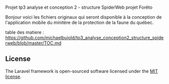Projet tp3 analyse et conception 2 - structure SpiderWeb projet Forêto

Bonjour voici les fichiers originaux qui seront disponible à la conception de l'application mobile du minitère de la protection de la faune du québec.

table des matiere : https://github.com/michaelbujold/tp3_analyse_conception2_structure_spiderweb/blob/master/TOC.md

## License

The Laravel framework is open-sourced software licensed under the [MIT license](http://opensource.org/licenses/MIT).
